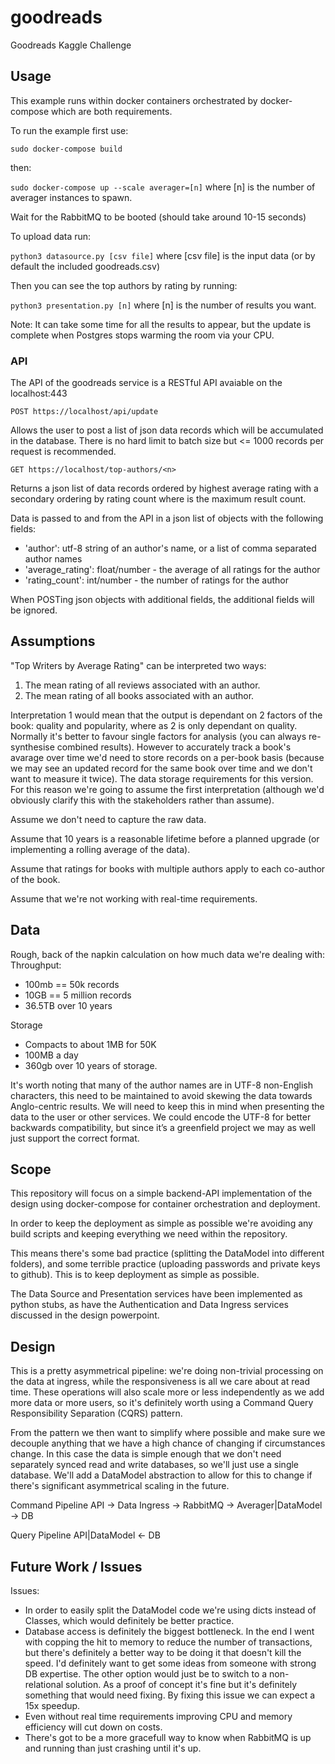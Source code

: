 # goodreads
Goodreads Kaggle Challenge

## Usage

This example runs within docker containers orchestrated by docker-compose which are both requirements.

To run the example first use:

`sudo docker-compose build`

then:

`sudo docker-compose up --scale averager=[n]` where [n] is the number of averager instances to spawn.

Wait for the RabbitMQ to be booted (should take around 10-15 seconds)

To upload data run:

`python3 datasource.py [csv file]` where [csv file] is the input data (or by default the included goodreads.csv)

Then you can see the top authors by rating by running:

`python3 presentation.py [n]` where [n] is the number of results you want.

Note: It can take some time for all the results to appear, but the update is complete when Postgres stops warming the room via your CPU.

### API

The API of the goodreads service is a RESTful API avaiable on the localhost:443

`POST https://localhost/api/update`

Allows the user to post a list of json data records which will be accumulated in the database. There is no hard limit to batch size but <= 1000 records per request is recommended.

`GET https://localhost/top-authors/<n>`

Returns a json list of data records ordered by highest average rating with a secondary ordering by rating count where <n> is the maximum result count.
  
Data is passed to and from the API in a json list of objects with the following fields:
  
  - 'author': utf-8 string of an author's name, or a list of comma separated author names
  - 'average_rating': float/number - the average of all ratings for the author
  - 'rating_count': int/number - the number of ratings for the author
  
When POSTing json objects with additional fields, the additional fields will be ignored.

## Assumptions

"Top Writers by Average Rating" can be interpreted two ways:
1. The mean rating of all reviews associated with an author.
2. The mean rating of all books associated with an author.

Interpretation 1 would mean that the output is dependant on 2 factors of the book: quality and popularity, where as 2 is only dependant on quality. Normally it's better to favour single factors for analysis (you can always re-synthesise combined results). However to accurately track a book's avarage over time we'd need to store records on a per-book basis (because we may see an updated record for the same book over time and we don't want to measure it twice). The data storage requirements for this version. For this reason we're going to assume the first interpretation (although we'd obviously clarify this with the stakeholders rather than assume).

Assume we don't need to capture the raw data.

Assume that 10 years is a reasonable lifetime before a planned upgrade (or implementing a rolling average of the data).

Assume that ratings for books with multiple authors apply to each co-author of the book.

Assume that we're not working with real-time requirements.

## Data

Rough, back of the napkin calculation on how much data we're dealing with:
Throughput:
- 100mb == 50k records
- 10GB == 5 million records
- 36.5TB over 10 years

Storage
- Compacts to about 1MB for 50K
- 100MB a day
- 360gb over 10 years of storage.

It's worth noting that many of the author names are in UTF-8 non-English characters, this need to be maintained to avoid skewing the data towards Anglo-centric results. We will need to keep this in mind when presenting the data to the user or other services. We could encode the UTF-8 for better backwards compatibility, but since it’s a greenfield project we may as well just support the correct format.

## Scope

This repository will focus on a simple backend-API implementation of the design using docker-compose for container orchestration and deployment.

In order to keep the deployment as simple as possible we're avoiding any build scripts and keeping everything we need within the repository.

This means there's some bad practice (splitting the DataModel into different folders), and some terrible practice (uploading passwords and private keys to github). This is to keep deployment as simple as possible.

The Data Source and Presentation services have been implemented as python stubs, as have the Authentication and Data Ingress services discussed in the design powerpoint.

## Design

This is a pretty asymmetrical pipeline: we're doing non-trivial processing on the data at ingress, while the responsiveness is all we care about at read time. These operations will also scale more or less independently as we add more data or more users, so it's definitely worth using a Command Query Responsibility Separation (CQRS) pattern.

From the pattern we then want to simplify where possible and make sure we decouple anything that we have a high chance of changing if circumstances change. In this case the data is simple enough that we don't need separately synced read and write databases, so we'll just use a single database. We'll add a DataModel abstraction to allow for this to change if there's significant asymmetrical scaling in the future. 

Command Pipeline
API -> Data Ingress -> RabbitMQ -> Averager|DataModel ->  DB

Query Pipeline
API|DataModel <- DB

## Future Work / Issues

Issues:
- In order to easily split the DataModel code we're using dicts instead of Classes, which would definitely be better practice.
- Database access is definitely the biggest bottleneck. In the end I went with copping the hit to memory to reduce the number of transactions, but there's definitely a better way to be doing it that doesn't kill the speed. I'd definitely want to get some ideas from someone with strong DB expertise. The other option would just be to switch to a non-relational solution. As a proof of concept it's fine but it's definitely something that would need fixing. By fixing this issue we can expect a 15x speedup.
- Even without real time requirements improving CPU and memory efficiency will cut down on costs.
- There's got to be a more gracefull way to know when RabbitMQ is up and running than just crashing until it's up.


